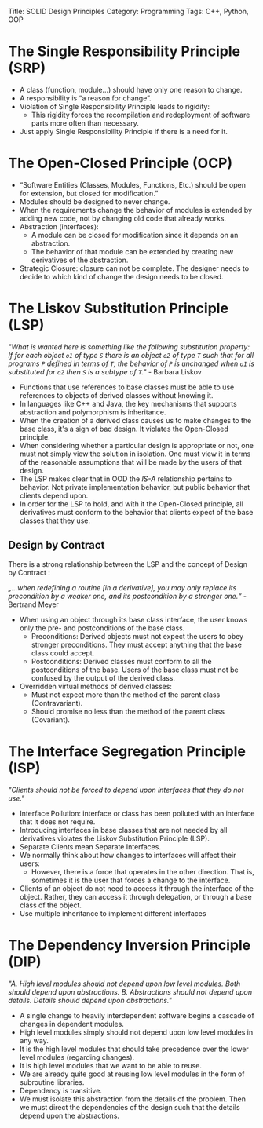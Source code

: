 Title: SOLID Design Principles
Category: Programming
Tags: C++, Python, OOP


# The Single Responsibility Principle (SRP)

- A class (function, module...) should have only one reason to change.
- A responsibility is “a reason for change”.
- Violation of Single Responsibility Principle leads to rigidity:
    - This rigidity forces the recompilation and redeployment of software parts more often than necessary.
- Just apply Single Responsibility Principle if there is a need for it.

# The Open-Closed Principle (OCP)

- “Software Entities (Classes, Modules, Functions, Etc.) should be open for extension, but closed for modification.”
- Modules should be designed to never change.
- When the requirements change the behavior of modules is extended by adding new code, not by changing old code that already works.
- Abstraction (interfaces):
    - A module can be closed for modification since it depends on an abstraction.
    - The behavior of that module can be extended by creating new derivatives of the abstraction.
- Strategic Closure: closure can not be complete. The designer needs to decide to which kind of change the design needs to be closed.

# The Liskov Substitution Principle (LSP)

*"What is wanted here is something like the following substitution property: If for each object `o1` of type `S` there is an object `o2` of type `T` such that for all programs `P` defined in terms of `T`, the behavior of `P` is unchanged when `o1` is substituted for `o2` then `S` is a subtype of `T`."* - Barbara Liskov

- Functions that use references to base classes must be able to use references to objects of derived classes without knowing it.
- In languages like C++ and Java, the key mechanisms that supports abstraction and polymorphism is inheritance.
- When the creation of a derived class causes us to make changes to the base class, it's a sign of bad design. It violates the Open-Closed principle.
- When considering whether a particular design is appropriate or not, one must not simply view the solution in isolation. One must view it in terms of the reasonable assumptions that will be made by the users of that design.
- The LSP makes clear that in OOD the *IS-A* relationship pertains to behavior. Not private implementation behavior, but public behavior that clients depend upon.
- In order for the LSP to hold, and with it the Open-Closed principle, all derivatives must conform to the behavior that clients expect of the base classes that they use.

## Design by Contract 

There is a strong relationship between the LSP and the concept of Design by Contract :

*„...when redefining a routine [in a derivative], you may only replace its precondition by a weaker one, and its postcondition by a stronger one.“* - Bertrand Meyer

- When using an object through its base class interface, the user knows only the pre- and postconditions of the base class.
  - Preconditions: Derived objects must not expect the users to obey stronger preconditions. They must accept anything that the base class could accept.
  - Postconditions: Derived classes must conform to all the postconditions of the base. Users of the base class must not be confused by the output of the derived class. 
- Overridden virtual methods of derived classes:
    - Must not expect more than the method of the parent class (Contravariant).
    - Should promise no less than the method of the parent class (Covariant).


# The Interface Segregation Principle (ISP)

*"Clients should not be forced to depend upon interfaces that they do not use."*

- Interface Pollution: interface or class has been polluted with an interface that it does not require.
- Introducing interfaces in base classes that are not needed by all derivatives violates the Liskov Substitution Principle (LSP).
- Separate Clients mean Separate Interfaces.
- We normally think about how changes to interfaces will affect their users:
    - However, there is a force that operates in the other direction. That is, sometimes it is the user that forces a change to the interface.
- Clients of an object do not need to access it through the interface of the object. Rather, they can access it through delegation, or through a base class of the object. 
- Use multiple inheritance to implement different interfaces


# The Dependency Inversion Principle (DIP)

*"A. High level modules should not depend upon low level modules. Both should depend upon abstractions.*
*B. Abstractions should not depend upon details. Details should depend upon abstractions."*

- A single change to heavily interdependent software begins a cascade of changes in dependent modules.
- High level modules simply should not depend upon low level modules in any way. 
- It is the high level modules that should take precedence over the lower level modules (regarding changes).
- It is high level modules that we want to be able to reuse.
- We are already quite good at reusing low level modules in the form of subroutine libraries. 
- Dependency is transitive.
- We must isolate this abstraction from the details of the problem. Then we must direct the dependencies of the design such that the details depend upon the abstractions. 